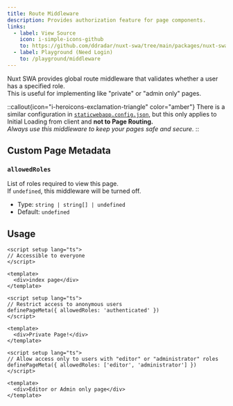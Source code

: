 ```yaml
---
title: Route Middleware
description: Provides authorization feature for page components.
links:
  - label: View Source
    icon: i-simple-icons-github
    to: https://github.com/ddradar/nuxt-swa/tree/main/packages/nuxt-swa/src/runtime/middleware/auth.ts
  - label: Playground (Need Login)
    to: /playground/middleware
---
```


Nuxt SWA provides global route middleware that validates whether a user has a specified role.  
This is useful for implementing like "private" or "admin only" pages.

::callout{icon="i-heroicons-exclamation-triangle" color="amber"}
There is a similar configuration in [`staticwebapp.config.json`](https://learn.microsoft.com/azure/static-web-apps/configuration#securing-routes-with-roles), but this only applies to Initial Loading from client and **not to Page Routing.**  
*Always use this middleware to keep your pages safe and secure.*
::

## Custom Page Metadata

### `allowedRoles`

List of roles required to view this page.  
If `undefined`, this middleware will be turned off.

- Type: `string | string[] | undefined`
- Default: `undefined`

## Usage

```vue [pages/public.vue]
<script setup lang="ts">
// Accessible to everyone
</script>

<template>
  <div>index page</div>
</template>
```

```vue [pages/private.vue]
<script setup lang="ts">
// Restrict access to anonymous users
definePageMeta({ allowedRoles: 'authenticated' })
</script>

<template>
  <div>Private Page!</div>
</template>
```

```vue [pages/editor-only.vue]
<script setup lang="ts">
// Allow access only to users with "editor" or "administrator" roles
definePageMeta({ allowedRoles: ['editor', 'administrator'] })
</script>

<template>
  <div>Editor or Admin only page</div>
</template>
```
